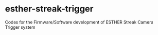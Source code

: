 # esther-streak-trigger
Codes for the Firmware/Software development of ESTHER Streak Camera Trigger system
